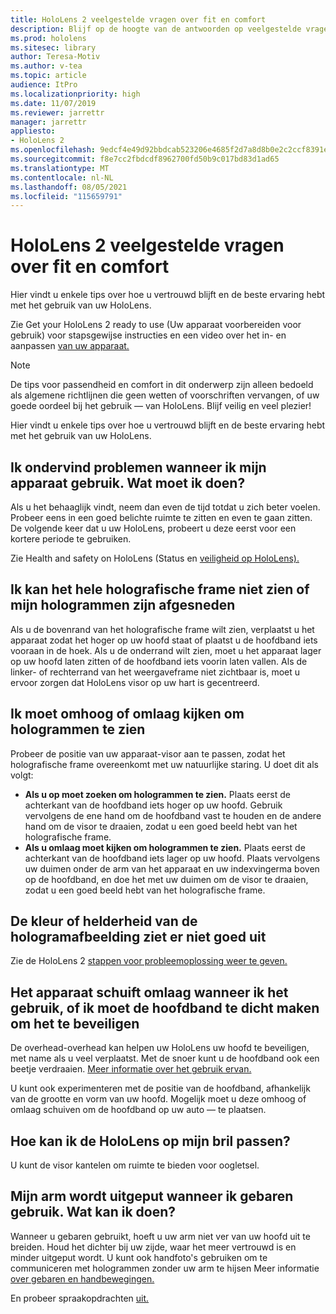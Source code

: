```yaml
---
title: HoloLens 2 veelgestelde vragen over fit en comfort
description: Blijf op de hoogte van de antwoorden op veelgestelde vragen over hoe u uw HoloLens 2 en blijf vertrouwd met mixed reality ervaring.
ms.prod: hololens
ms.sitesec: library
author: Teresa-Motiv
ms.author: v-tea
ms.topic: article
audience: ItPro
ms.localizationpriority: high
ms.date: 11/07/2019
ms.reviewer: jarrettr
manager: jarrettr
appliesto:
- HoloLens 2
ms.openlocfilehash: 9edcf4e49d92bbdcab523206e4685f2d7a8d8b0e2c2ccf8391ea2b32e304201f
ms.sourcegitcommit: f8e7cc2fbdcdf8962700fd50b9c017bd83d1ad65
ms.translationtype: MT
ms.contentlocale: nl-NL
ms.lasthandoff: 08/05/2021
ms.locfileid: "115659791"
---
```

# <a name="hololens-2-fit-and-comfort-frequently-asked-questions"></a>HoloLens 2 veelgestelde vragen over fit en comfort

Hier vindt u enkele tips over hoe u vertrouwd blijft en de beste ervaring hebt met het gebruik van uw HoloLens.

Zie Get your HoloLens 2 ready to use (Uw apparaat voorbereiden voor gebruik) voor stapsgewijse instructies en een video over het in- en aanpassen [van uw apparaat.](hololens2-setup.md)

> [!NOTE]
> De tips voor passendheid en comfort in dit onderwerp zijn alleen bedoeld als algemene richtlijnen die geen wetten of voorschriften vervangen, of uw goede oordeel bij het gebruik &mdash; van HoloLens. Blijf veilig en veel plezier!

Hier vindt u enkele tips over hoe u vertrouwd blijft en de beste ervaring hebt met het gebruik van uw HoloLens.

## <a name="im-experiencing-discomfort-when-i-use-my-device-what-should-i-do"></a>Ik ondervind problemen wanneer ik mijn apparaat gebruik. Wat moet ik doen?

Als u het behaaglijk vindt, neem dan even de tijd totdat u zich beter voelen. Probeer eens in een goed belichte ruimte te zitten en even te gaan zitten. De volgende keer dat u uw HoloLens, probeert u deze eerst voor een kortere periode te gebruiken.

Zie Health and safety on HoloLens (Status en [veiligheid op HoloLens).](https://go.microsoft.com/fwlink/p/?LinkId=746661)

## <a name="i-cant-see-the-whole-holographic-frame-or-my-holograms-are-cut-off"></a>Ik kan het hele holografische frame niet zien of mijn hologrammen zijn afgesneden

Als u de bovenrand van het holografische frame wilt zien, verplaatst u het apparaat zodat het hoger op uw hoofd staat of plaatst u de hoofdband iets vooraan in de hoek. Als u de onderrand wilt zien, moet u het apparaat lager op uw hoofd laten zitten of de hoofdband iets voorin laten vallen. Als de linker- of rechterrand van het weergaveframe niet zichtbaar is, moet u ervoor zorgen dat HoloLens visor op uw hart is gecentreerd.

## <a name="i-need-to-look-up-or-down-to-see-holograms"></a>Ik moet omhoog of omlaag kijken om hologrammen te zien

Probeer de positie van uw apparaat-visor aan te passen, zodat het holografische frame overeenkomt met uw natuurlijke staring. U doet dit als volgt:

- **Als u op moet zoeken om hologrammen te zien.** Plaats eerst de achterkant van de hoofdband iets hoger op uw hoofd. Gebruik vervolgens de ene hand om de hoofdband vast te houden en de andere hand om de visor te draaien, zodat u een goed beeld hebt van het holografische frame.
- **Als u omlaag moet kijken om hologrammen te zien.** Plaats eerst de achterkant van de hoofdband iets lager op uw hoofd. Plaats vervolgens uw duimen onder de arm van het apparaat en uw indexvingerma boven op de hoofdband, en doe het met uw duimen om de visor te draaien, zodat u een goed beeld hebt van het holografische frame.

## <a name="hologram-image-color-or-brightness-does-not-look-right"></a>De kleur of helderheid van de hologramafbeelding ziet er niet goed uit

Zie de HoloLens 2 [stappen voor probleemoplossing weer te geven.](hololens2-display.md)

## <a name="the-device-slides-down-when-im-using-it-or-i-need-to-make-the-headband-too-tight-to-keep-it-secure"></a>Het apparaat schuift omlaag wanneer ik het gebruik, of ik moet de hoofdband te dicht maken om het te beveiligen

De overhead-overhead kan helpen uw HoloLens uw hoofd te beveiligen, met name als u veel verplaatst. Met de snoer kunt u de hoofdband ook een beetje verdraaien. [Meer informatie over het gebruik ervan.](hololens2-setup.md#adjust-fit)

U kunt ook experimenteren met de positie van de hoofdband, afhankelijk van de grootte en vorm van uw hoofd. Mogelijk moet u deze omhoog of omlaag schuiven om de hoofdband op uw auto &mdash; te plaatsen.

## <a name="how-can-i-adjust-hololens-to-fit-with-my-glasses"></a>Hoe kan ik de HoloLens op mijn bril passen?

U kunt de visor kantelen om ruimte te bieden voor oogletsel.

## <a name="my-arm-gets-tired-when-i-use-gestures-what-can-i-do"></a>Mijn arm wordt uitgeput wanneer ik gebaren gebruik. Wat kan ik doen?

Wanneer u gebaren gebruikt, hoeft u uw arm niet ver van uw hoofd uit te breiden. Houd het dichter bij uw zijde, waar het meer vertrouwd is en minder uitgeput wordt. U kunt ook handfoto's gebruiken om te communiceren met hologrammen zonder uw arm te hijsen Meer informatie [over gebaren en handbewegingen.](hololens2-basic-usage.md#the-hand-tracking-frame)

En probeer spraakopdrachten [uit.](hololens-cortana.md)
